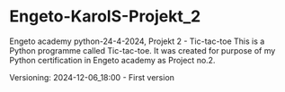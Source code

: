# Engeto-KarolS-Projekt_2
Engeto academy python-24-4-2024, Projekt 2 - Tic-tac-toe
This is a Python programme called Tic-tac-toe. It was created for purpose of my Python certification in Engeto academy as Project no.2.

Versioning: 
2024-12-06_18:00 - First version
